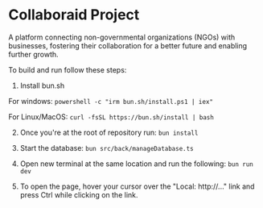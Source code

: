 # Collaboraid Project
A platform connecting non-governmental organizations (NGOs) with businesses, fostering their collaboration for a better future and enabling further growth.

To build and run follow these steps:

1. Install bun.sh

For windows:
`powershell -c "irm bun.sh/install.ps1 | iex"`

For Linux/MacOS:
`curl -fsSL https://bun.sh/install | bash`

2. Once you're at the root of repository run:
`bun install`

3. Start the database:
`bun src/back/manageDatabase.ts`

4. Open new terminal at the same location and run the following:
`bun run dev`

5. To open the page, hover your cursor over the "Local: http://..." link and press Ctrl while clicking on the link.
